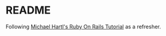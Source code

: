 # README

Following [Michael Hartl's Ruby On Rails Tutorial](https://www.railstutorial.org) as a refresher.